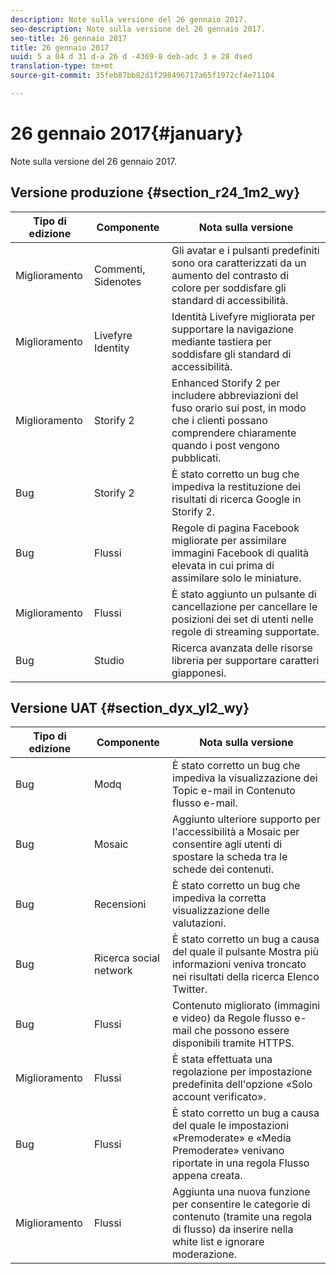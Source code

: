 ```yaml
---
description: Note sulla versione del 26 gennaio 2017.
seo-description: Note sulla versione del 26 gennaio 2017.
seo-title: 26 gennaio 2017
title: 26 gennaio 2017
uuid: 5 a 04 d 31 d-a 26 d -4369-8 deb-adc 3 e 28 dsed
translation-type: tm+mt
source-git-commit: 35feb87bb82d1f298496717a65f1972cf4e71104

---
```



# 26 gennaio 2017{#january}

Note sulla versione del 26 gennaio 2017.

## Versione produzione {#section_r24_1m2_wy}

| Tipo di edizione | Componente | Nota sulla versione |
|--- |--- |--- |
| Miglioramento | Commenti, Sidenotes | Gli avatar e i pulsanti predefiniti sono ora caratterizzati da un aumento del contrasto di colore per soddisfare gli standard di accessibilità. |
| Miglioramento | Livefyre Identity | Identità Livefyre migliorata per supportare la navigazione mediante tastiera per soddisfare gli standard di accessibilità. |
| Miglioramento | Storify 2 | Enhanced Storify 2 per includere abbreviazioni del fuso orario sui post, in modo che i clienti possano comprendere chiaramente quando i post vengono pubblicati. |
| Bug | Storify 2 | È stato corretto un bug che impediva la restituzione dei risultati di ricerca Google in Storify 2. |
| Bug | Flussi | Regole di pagina Facebook migliorate per assimilare immagini Facebook di qualità elevata in cui prima di assimilare solo le miniature. |
| Miglioramento | Flussi | È stato aggiunto un pulsante di cancellazione per cancellare le posizioni dei set di utenti nelle regole di streaming supportate. |
| Bug | Studio | Ricerca avanzata delle risorse libreria per supportare caratteri giapponesi. |


## Versione UAT {#section_dyx_yl2_wy}

| Tipo di edizione | Componente | Nota sulla versione |
|--- |--- |--- |
| Bug | Modq | È stato corretto un bug che impediva la visualizzazione dei Topic e-mail in Contenuto flusso e-mail. |
| Bug | Mosaic | Aggiunto ulteriore supporto per l&#39;accessibilità a Mosaic per consentire agli utenti di spostare la scheda tra le schede dei contenuti. |
| Bug | Recensioni | È stato corretto un bug che impediva la corretta visualizzazione delle valutazioni. |
| Bug | Ricerca social network | È stato corretto un bug a causa del quale il pulsante Mostra più informazioni veniva troncato nei risultati della ricerca Elenco Twitter. |
| Bug | Flussi | Contenuto migliorato (immagini e video) da Regole flusso e-mail che possono essere disponibili tramite HTTPS. |
| Miglioramento | Flussi | È stata effettuata una regolazione per impostazione predefinita dell&#39;opzione «Solo account verificato». |
| Bug | Flussi | È stato corretto un bug a causa del quale le impostazioni «Premoderate» e «Media Premoderate» venivano riportate in una regola Flusso appena creata. |
| Miglioramento | Flussi | Aggiunta una nuova funzione per consentire le categorie di contenuto (tramite una regola di flusso) da inserire nella white list e ignorare moderazione. |

